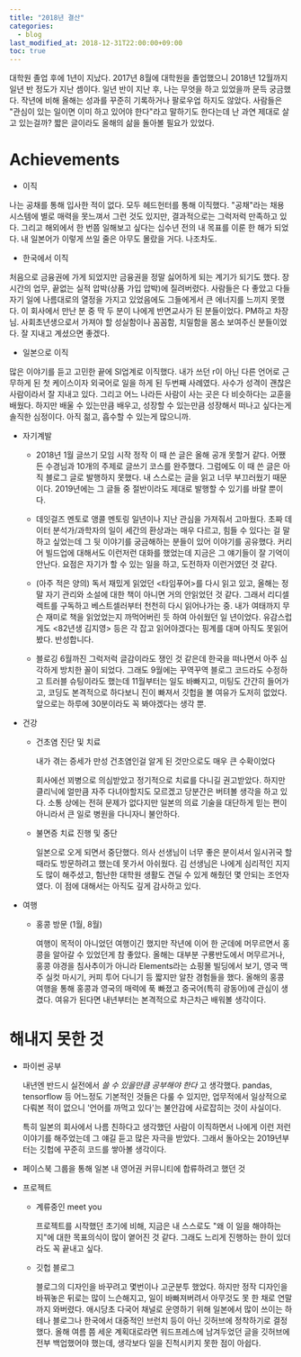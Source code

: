 ```yaml
---
title: "2018년 결산"
categories: 
  - blog
last_modified_at: 2018-12-31T22:00:00+09:00
toc: true
---
```


대학원 졸업 후에 1년이 지났다. 2017년 8월에 대학원을 졸업했으니 2018년 12월까지 일년 반 정도가 지난 셈이다. 일년 반이 지난 후, 나는 무엇을 하고 있었을까 문득 궁금했다. 작년에 비해 올해는 성과를 꾸준히 기록하거나 팔로우업 하지도 않았다. 사람들은 "관심이 있는 일이면 이미 하고 있어야 한다"라고 말하기도 한다는데 난 과연 제대로 살고 있는걸까? 짧은 글이라도 올해의 삶을 돌아볼 필요가 있었다. 


# Achievements

- 이직

나는 공채를 통해 입사한 적이 없다. 모두 헤드헌터를 통해 이직했다. "공채"라는 채용 시스템에 별로 매력을 못느껴서 그런 것도 있지만, 결과적으로는 그럭저럭 만족하고 있다. 그리고 해외에서 한 번쯤 일해보고 싶다는 십수년 전의 내 목표를 이룬 한 해가 되었다. 내 일본어가 이렇게 쓰일 줄은 아무도 몰랐을 거다. 나조차도. 

- 한국에서 이직

처음으로 금융권에 가게 되었지만 금융권을 정말 싫어하게 되는 계기가 되기도 했다. 장시간의 업무, 끝없는 실적 압박(상품 가입 압박)에 질려버렸다. 사람들은 다 좋았고 다들 자기 일에 나름대로의 열정을 가지고 있었음에도 그들에게서 큰 에너지를 느끼지 못했다. 이 회사에서 만난 분 중 딱 두 분이 나에게 반면교사가 된 분들이었다. PM하고 차장님. 사회초년생으로서 가져야 할 성실함이나 꼼꼼함, 치밀함을 몸소 보여주신 분들이었다. 잘 지내고 계셨으면 좋겠다.


- 일본으로 이직

많은 이야기를 듣고 고민한 끝에 SI업계로 이직했다. 내가 쓰던 r이 아닌 다른 언어로 근무하게 된 첫 케이스이자 외국어로 일을 하게 된 두번째 사례였다. 사수가 성격이 괜찮은 사람이라서 잘 지내고 있다. 그리고 어느 나라든 사람이 사는 곳은 다 비슷하다는 교훈을 배웠다. 하지만 배울 수 있는만큼 배우고, 성장할 수 있는만큼 성장해서 떠나고 싶다는게 솔직한 심정이다. 아직 젊고, 흡수할 수 있는게 많으니까.



- 자기계발

    - 2018년 1월 글쓰기 모임 시작
        정작 이 때 쓴 글은 올해 공개 못할거 같다. 어쨌든 수경님과 10개의 주제로 글쓰기 코스를 완주했다. 그럼에도 이 때 쓴 글은 아직 블로그 글로 발행하지 못했다. 내 스스로는 글을 읽고 너무 부끄러웠기 때문이다. 2019년에는 그 글들 중 절반이라도 제대로 발행할 수 있기를 바랄 뿐이다. 
        
    - 데잇걸즈 멘토로 앵콜 멘토링
        일년이나 지난 관심을 가져줘서 고마웠다. 초짜 데이터 분석가/과학자의 일이 세간의 환상과는 매우 다르고, 힘들 수 있다는 걸 말하고 싶었는데 그 뒷 이야기를 궁금해하는 분들이 있어 이야기를 공유했다. 커리어 빌드업에 대해서도 이런저런 대화를 했었는데 지금은 그 얘기들이 잘 기억이 안난다. 요점은 자기가 할 수 있는 일을 하고, 도전하자 이런거였던 것 같다.  
        
    - (아주 적은 양의) 독서 
        재밌게 읽었던 <타임푸어>를 다시 읽고 있고, 올해는 정말 자기 관리와 소설에 대한 책이 아니면 거의 안읽었던 것 같다. 그래서 리디셀렉트를 구독하고 베스트셀러부터 천천히 다시 읽어나가는 중. 내가 여태까지 무슨 재미로 책을 읽었었는지 까먹어버린 듯 하여 아쉬웠던 일 년이었다. 유감스럽게도 <82년생 김지영> 등은 각 잡고 읽어야겠다는 핑계를 대며 아직도 못읽어봤다. 반성합니다.
        
    - 블로깅
        6월까진 그럭저럭 글감이라도 쟁인 것 같은데 한국을 떠나면서 아주 심각하게 방치한 꼴이 되었다. 그래도 9월에는 꾸역꾸역 블로그 코드라도 수정하고 트러블 슈팅이라도 했는데 11월부터는 일도 바빠지고, 미팅도 간간히 들어가고, 코딩도 본격적으로 하다보니 진이 빠져서 깃헙을 볼 여유가 도저히 없었다. 앞으로는 하루에 30분이라도 꼭 봐야겠다는 생각 뿐. 


- 건강
    - 건초염 진단 및 치료

        내가 겪는 증세가 만성 건초염인걸 알게 된 것만으로도 매우 큰 수확이었다

        회사에선 꾀병으로 의심받았고 정기적으로 치료를 다니길 권고받았다. 하지만 클리닉에 얼만큼 자주 다녀야할지도 모르겠고 당분간은 버텨볼 생각을 하고 있다. 소통 상에는 전혀 문제가 없다지만 일본의 의료 기술을 대단하게 믿는 편이 아니라서 큰 일로 병원을 다니자니 불안하다. 
        

    - 불면증 치료 진행 및 중단

        일본으로 오게 되면서 중단했다. 의사 선생님이 너무 좋은 분이셔서 일시귀국 할 때라도 방문하려고 했는데 못가서 아쉬웠다. 김 선생님은 나에게 심리적인 지지도 많이 해주셨고, 험난한 대학원 생활도 견딜 수 있게 해줬던 몇 안되는 조언자였다. 이 점에 대해서는 아직도 깊게 감사하고 있다. 


- 여행
    - 홍콩 방문 (1월, 8월)

        여행이 목적이 아니었던 여행이긴 했지만 작년에 이어 한 군데에 머무르면서 홍콩을 알아갈 수 있었던게 참 좋았다. 올해는 대부분 구룡반도에서 머무르거나, 홍콩 야경을 침사추이가 아니라 Elements라는 쇼핑몰 빌딩에서 보기, 영국 맥주 실컷 마시기, 커피 투어 다니기 등 짧지만 알찬 경험들을 했다. 올해의 홍콩 여행을 통해 홍콩과 영국의 매력에 푹 빠졌고 중국어(특히 광동어)에 관심이 생겼다. 여유가 된다면 내년부터는 본격적으로 차근차근 배워볼 생각이다. 


# 해내지 못한 것

- 파이썬 공부

    내년엔 반드시 실전에서 *쓸 수 있을만큼 공부해야 한다* 고 생각했다. pandas, tensorflow 등 어느정도 기본적인 것들은 다룰 수 있지만, 업무적에서 일상적으로 다뤄본 적이 없으니 '언어를 까먹고 있다'는 불안감에 사로잡히는 것이 사실이다. 
    
    특히 일본의 회사에서 나름 친하다고 생각했던 사람이 이직하면서 나에게 이런 저런 이야기를 해주었는데 그 얘길 듣고 많은 자극을 받았다. 그래서 돌아오는 2019년부터는 깃헙에 꾸준히 코드를 쌓아볼 생각이다. 

- 페이스북 그룹을 통해 일본 내 영어권 커뮤니티에 합류하려고 했던 것

- 프로젝트

    - 계류중인 meet you 

        프로젝트를 시작했던 초기에 비해, 지금은 내 스스로도 "왜 이 일을 해야하는지"에 대한 목표의식이 많이 옅어진 것 같다. 그래도 느리게 진행하는 한이 있더라도 꼭 끝내고 싶다. 


    - 깃헙 블로그
    
        블로그의 디자인을 바꾸려고 몇번이나 고군분투 했었다. 하지만 정작 디자인을 바꿔놓은 뒤로는 많이 느슨해지고, 일이 바빠져버려서 아무것도 못 한 채로 연말까지 와버렸다. 애시당초 다국어 채널로 운영하기 위해 일본에서 많이 쓰이는 하테나 블로그나 한국에서 대중적인 브런치 등이 아닌 깃허브에 정착하기로 결정했다. 올해 여름 쯤 세운 계획대로라면 워드프레스에 남겨두었던 글을 깃허브에 전부 백업했어야 했는데, 생각보다 일을 진척시키지 못한 점이 아쉽다. 
